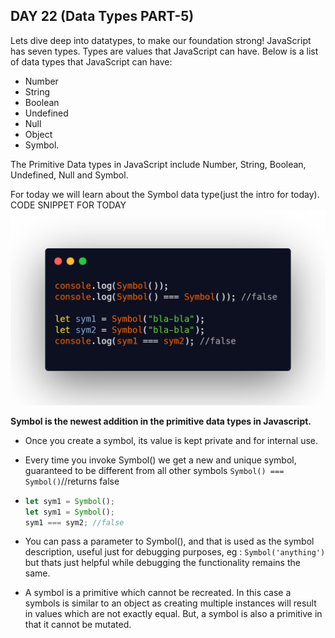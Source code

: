 ## DAY 22 (Data Types PART-5)

Lets dive deep into datatypes, to make our foundation strong!
JavaScript has seven types. Types are values that JavaScript can have. Below is a list of data types that JavaScript can have:

- Number
- String
- Boolean
- Undefined
- Null
- Object
- Symbol.

The Primitive Data types in JavaScript include Number, String, Boolean, Undefined, Null and Symbol.

For today we will learn about the Symbol data type(just the intro for today).
CODE SNIPPET FOR TODAY
![code snippet](codesnippet.png)

**Symbol is the newest addition in the primitive data types in Javascript.**

- Once you create a symbol, its value is kept private and for internal use.
- Every time you invoke Symbol() we get a new and unique symbol, guaranteed to be different from all other symbols
  `Symbol() === Symbol()`//returns false
- ```js
  let sym1 = Symbol();
  let sym1 = Symbol();
  sym1 === sym2; //false
  ```
- You can pass a parameter to Symbol(), and that is used as the symbol description, useful just for debugging purposes, eg : `Symbol('anything')` but thats just helpful while debugging the functionality remains the same.

- A symbol is a primitive which cannot be recreated. In this case a symbols is similar to an object as creating multiple instances will result in values which are not exactly equal. But, a symbol is also a primitive in that it cannot be mutated.
